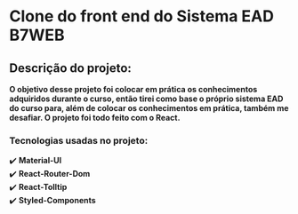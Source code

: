 # Clone do front end do Sistema EAD B7WEB

## Descrição do projeto:
__O objetivo desse projeto foi colocar em prática os conhecimentos adquiridos durante o curso, então tirei como base o próprio sistema EAD do curso para, além de colocar os conhecimentos em prática, também me desafiar. O projeto foi todo feito com o React.__
### Tecnologias usadas no projeto:
✔️ **Material-UI**\
✔️ **React-Router-Dom**\
✔️ **React-Tolltip**\
✔️ **Styled-Components**
